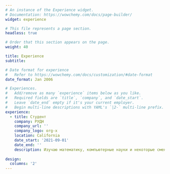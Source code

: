 ```yaml
---
# An instance of the Experience widget.
# Documentation: https://wowchemy.com/docs/page-builder/
widget: experience

# This file represents a page section.
headless: true

# Order that this section appears on the page.
weight: 40

title: Experience
subtitle:

# Date format for experience
#   Refer to https://wowchemy.com/docs/customization/#date-format
date_format: Jan 2006

# Experiences.
#   Add/remove as many `experience` items below as you like.
#   Required fields are `title`, `company`, and `date_start`.
#   Leave `date_end` empty if it's your current employer.
#   Begin multi-line descriptions with YAML's `|2-` multi-line prefix.
experience:
  - title: Студент
    company: РУДН
    company_url: ''
    company_logo: org-x
    location: California
    date_start: '2021-09-01'
    date_end: ''
    description: Изучаю математику, компьютерные науки и некоторые смежные предметы.
    
design:
  columns: '2'
---
```

